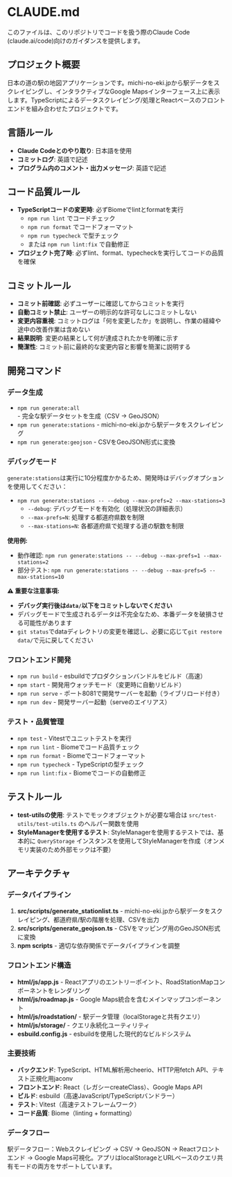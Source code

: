 # CLAUDE.md

このファイルは、このリポジトリでコードを扱う際のClaude Code (claude.ai/code)向けのガイダンスを提供します。

## プロジェクト概要

日本の道の駅の地図アプリケーションです。michi-no-eki.jpから駅データをスクレイピングし、インタラクティブなGoogle Mapsインターフェース上に表示します。TypeScriptによるデータスクレイピング/処理とReactベースのフロントエンドを組み合わせたプロジェクトです。

## 言語ルール

- **Claude Codeとのやり取り**: 日本語を使用
- **コミットログ**: 英語で記述
- **プログラム内のコメント・出力メッセージ**: 英語で記述

## コード品質ルール

- **TypeScriptコードの変更時**: 必ずBiomeでlintとformatを実行
  - `npm run lint` でコードチェック
  - `npm run format` でコードフォーマット
  - `npm run typecheck` で型チェック
  - または `npm run lint:fix` で自動修正
- **プロジェクト完了時**: 必ずlint、format、typecheckを実行してコードの品質を確保

## コミットルール

- **コミット前確認**: 必ずユーザーに確認してからコミットを実行
- **自動コミット禁止**: ユーザーの明示的な許可なしにコミットしない
- **変更内容重視**: コミットログは「何を変更したか」を説明し、作業の経緯や途中の改善作業は含めない
- **結果説明**: 変更の結果として何が達成されたかを明確に示す
- **簡潔性**: コミット前に最終的な変更内容と影響を簡潔に説明する

## 開発コマンド

### データ生成
- `npm run generate:all` - 完全な駅データセットを生成（CSV → GeoJSON）
- `npm run generate:stations` - michi-no-eki.jpから駅データをスクレイピング
- `npm run generate:geojson` - CSVをGeoJSON形式に変換

### デバッグモード
`generate:stations`は実行に10分程度かかるため、開発時はデバッグオプションを使用してください：

- `npm run generate:stations -- --debug --max-prefs=2 --max-stations=3`
  - `--debug`: デバッグモードを有効化（処理状況の詳細表示）
  - `--max-prefs=N`: 処理する都道府県数を制限
  - `--max-stations=N`: 各都道府県で処理する道の駅数を制限

**使用例:**
- 動作確認: `npm run generate:stations -- --debug --max-prefs=1 --max-stations=2`
- 部分テスト: `npm run generate:stations -- --debug --max-prefs=5 --max-stations=10`

**⚠️ 重要な注意事項:**
- **デバッグ実行後は`data/`以下をコミットしないでください**
- デバッグモードで生成されるデータは不完全なため、本番データを破損させる可能性があります
- `git status`でdataディレクトリの変更を確認し、必要に応じて`git restore data/`で元に戻してください

### フロントエンド開発
- `npm run build` - esbuildでプロダクションバンドルをビルド（高速）
- `npm start` - 開発用ウォッチモード（変更時に自動リビルド）
- `npm run serve` - ポート8081で開発サーバーを起動（ライブリロード付き）
- `npm run dev` - 開発サーバー起動（serveのエイリアス）

### テスト・品質管理
- `npm test` - Vitestでユニットテストを実行
- `npm run lint` - Biomeでコード品質チェック
- `npm run format` - Biomeでコードフォーマット
- `npm run typecheck` - TypeScriptの型チェック
- `npm run lint:fix` - Biomeでコードの自動修正

## テストルール

- **test-utilsの使用**: テストでモックオブジェクトが必要な場合は `src/test-utils/test-utils.ts` のヘルパー関数を使用
- **StyleManagerを使用するテスト**: StyleManagerを使用するテストでは、基本的に `QueryStorage` インスタンスを使用してStyleManagerを作成（オンメモリ実装のため外部モックは不要）


## アーキテクチャ

### データパイプライン
1. **src/scripts/generate_stationlist.ts** - michi-no-eki.jpから駅データをスクレイピング、都道府県/駅の階層を処理、CSVを出力
2. **src/scripts/generate_geojson.ts** - CSVをマッピング用のGeoJSON形式に変換
3. **npm scripts** - 適切な依存関係でデータパイプラインを調整

### フロントエンド構造
- **html/js/app.js** - Reactアプリのエントリーポイント、RoadStationMapコンポーネントをレンダリング
- **html/js/roadmap.js** - Google Maps統合を含むメインマップコンポーネント
- **html/js/roadstation/** - 駅データ管理（localStorageと共有クエリ）
- **html/js/storage/** - クエリ永続化ユーティリティ
- **esbuild.config.js** - esbuildを使用した現代的なビルドシステム

### 主要技術
- **バックエンド**: TypeScript、HTML解析用cheerio、HTTP用fetch API、テキスト正規化用jaconv
- **フロントエンド**: React（レガシーcreateClass）、Google Maps API
- **ビルド**: esbuild（高速JavaScript/TypeScriptバンドラー）
- **テスト**: Vitest（高速テストフレームワーク）
- **コード品質**: Biome（linting + formatting）

### データフロー
駅データフロー：Webスクレイピング → CSV → GeoJSON → Reactフロントエンド → Google Maps可視化。アプリはlocalStorageとURLベースのクエリ共有モードの両方をサポートしています。